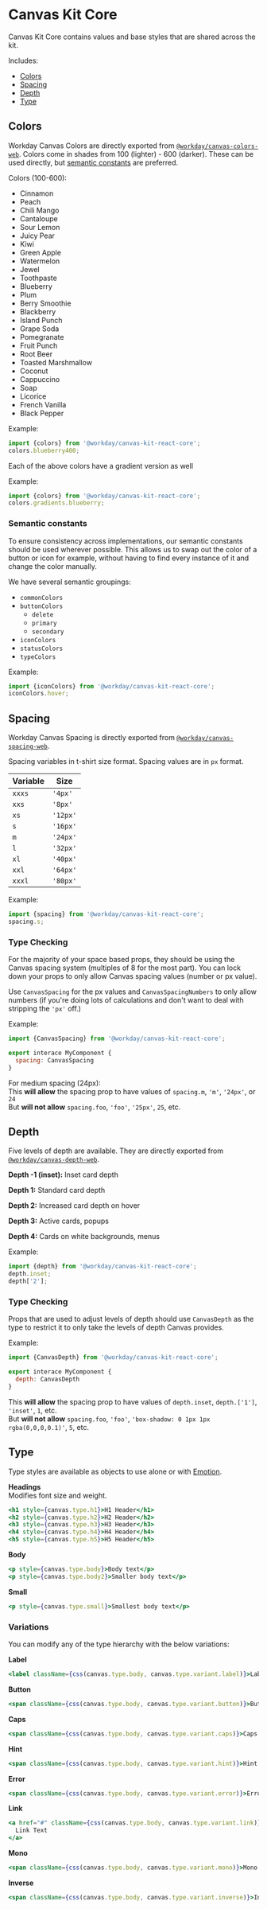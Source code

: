 # Canvas Kit Core

Canvas Kit Core contains values and base styles that are shared across the kit.

Includes:

- [Colors](#colors)
- [Spacing](#spacing)
- [Depth](#depth)
- [Type](#type)

## Colors

Workday Canvas Colors are directly exported from
[`@workday/canvas-colors-web`](https://ghe.megaleo.com/design/design-assets/tree/master/modules/canvas-colors-web).
Colors come in shades from 100 (lighter) - 600 (darker). These can be used directly, but
[semantic constants](#semantic-constants) are preferred.

Colors (100-600):

- Cinnamon
- Peach
- Chili Mango
- Cantaloupe
- Sour Lemon
- Juicy Pear
- Kiwi
- Green Apple
- Watermelon
- Jewel
- Toothpaste
- Blueberry
- Plum
- Berry Smoothie
- Blackberry
- Island Punch
- Grape Soda
- Pomegranate
- Fruit Punch
- Root Beer
- Toasted Marshmallow
- Coconut
- Cappuccino
- Soap
- Licorice
- French Vanilla
- Black Pepper

Example:

```js
import {colors} from '@workday/canvas-kit-react-core';
colors.blueberry400;
```

Each of the above colors have a gradient version as well

Example:

```js
import {colors} from '@workday/canvas-kit-react-core';
colors.gradients.blueberry;
```

### Semantic constants

To ensure consistency across implementations, our semantic constants should be used wherever
possible. This allows us to swap out the color of a button or icon for example, without having to
find every instance of it and change the color manually.

We have several semantic groupings:

- `commonColors`
- `buttonColors`
  - `delete`
  - `primary`
  - `secondary`
- `iconColors`
- `statusColors`
- `typeColors`

Example:

```js
import {iconColors} from '@workday/canvas-kit-react-core';
iconColors.hover;
```

## Spacing

Workday Canvas Spacing is directly exported from
[`@workday/canvas-spacing-web`](https://ghe.megaleo.com/design/design-assets/tree/master/modules/canvas-space-web).

Spacing variables in t-shirt size format. Spacing values are in `px` format.

| Variable | Size     |
| -------- | -------- |
| `xxxs`   | `'4px'`  |
| `xxs`    | `'8px'`  |
| `xs`     | `'12px'` |
| `s`      | `'16px'` |
| `m`      | `'24px'` |
| `l`      | `'32px'` |
| `xl`     | `'40px'` |
| `xxl`    | `'64px'` |
| `xxxl`   | `'80px'` |

Example:

```js
import {spacing} from '@workday/canvas-kit-react-core';
spacing.s;
```

### Type Checking

For the majority of your space based props, they should be using the Canvas spacing system
(multiples of 8 for the most part). You can lock down your props to only allow Canvas spacing values
(number or px value).

Use `CanvasSpacing` for the px values and `CanvasSpacingNumbers` to only allow numbers (if you're
doing lots of calculations and don't want to deal with stripping the `'px'` off.)

Example:

```js
import {CanvasSpacing} from '@workday/canvas-kit-react-core';

export interace MyComponent {
  spacing: CanvasSpacing
}
```

For medium spacing (24px):  
This **will allow** the spacing prop to have values of `spacing.m`, `'m'`, `'24px'`, or `24`  
But **will not allow** `spacing.foo`, `'foo'`, `'25px'`, `25`, etc.

## Depth

Five levels of depth are available. They are directly exported from
[`@workday/canvas-depth-web`](https://ghe.megaleo.com/design/design-assets/tree/master/modules/canvas-depth-web).

**Depth -1 (inset):** Inset card depth

**Depth 1:** Standard card depth

**Depth 2:** Increased card depth on hover

**Depth 3:** Active cards, popups

**Depth 4:** Cards on white backgrounds, menus

Example:

```js
import {depth} from '@workday/canvas-kit-react-core';
depth.inset;
depth['2'];
```

### Type Checking

Props that are used to adjust levels of depth should use `CanvasDepth` as the type to restrict it to
only take the levels of depth Canvas provides.

Example:

```js
import {CanvasDepth} from '@workday/canvas-kit-react-core';

export interace MyComponent {
  depth: CanvasDepth
}
```

This **will allow** the spacing prop to have values of `depth.inset`, `depth.['1']`, `'inset'`, `1`,
etc.  
But **will not allow** `spacing.foo`, `'foo'`, `'box-shadow: 0 1px 1px rgba(0,0,0,0.1)'`, `5`, etc.

## Type

Type styles are available as objects to use alone or with
[Emotion](https://github.com/emotion-js/emotion).

**Headings**  
Modifies font size and weight.

```jsx
<h1 style={canvas.type.h1}>H1 Header</h1>
<h2 style={canvas.type.h2}>H2 Header</h2>
<h3 style={canvas.type.h3}>H3 Header</h3>
<h4 style={canvas.type.h4}>H4 Header</h4>
<h5 style={canvas.type.h5}>H5 Header</h5>
```

**Body**

```jsx
<p style={canvas.type.body}>Body text</p>
<p style={canvas.type.body2}>Smaller body text</p>
```

**Small**

```jsx
<p style={canvas.type.small}>Smallest body text</p>
```

### Variations

You can modify any of the type hierarchy with the below variations:

**Label**

```jsx
<label className={css(canvas.type.body, canvas.type.variant.label)}>Label Text</label>
```

**Button**

```jsx
<span className={css(canvas.type.body, canvas.type.variant.button)}>Button Text</span>
```

**Caps**

```jsx
<span className={css(canvas.type.body, canvas.type.variant.caps)}>Caps Text</span>
```

**Hint**

```jsx
<span className={css(canvas.type.body, canvas.type.variant.hint)}>Hint Text</span>
```

**Error**

```jsx
<span className={css(canvas.type.body, canvas.type.variant.error)}>Error Text</span>
```

**Link**

```jsx
<a href="#" className={css(canvas.type.body, canvas.type.variant.link)}>
  Link Text
</a>
```

**Mono**

```jsx
<span className={css(canvas.type.body, canvas.type.variant.mono)}>Mono Text</span>
```

**Inverse**

```jsx
<span className={css(canvas.type.body, canvas.type.variant.inverse)}>Inverse Text</span>
```

